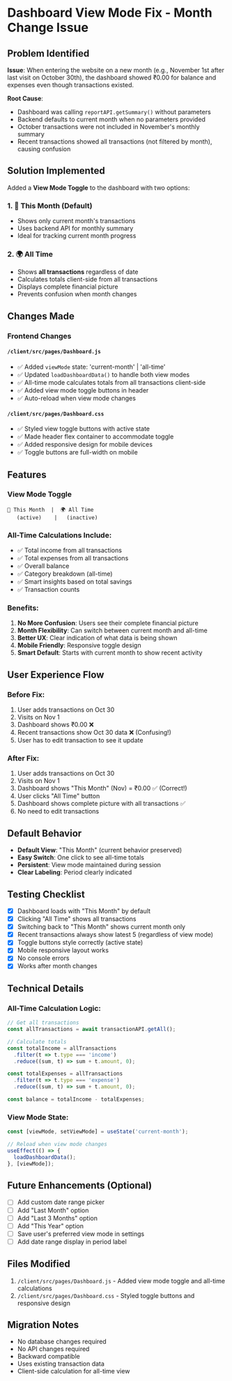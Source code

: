 # Dashboard View Mode Fix - Month Change Issue

## Problem Identified

**Issue**: When entering the website on a new month (e.g., November 1st after last visit on October 30th), the dashboard showed ₹0.00 for balance and expenses even though transactions existed.

**Root Cause**: 
- Dashboard was calling `reportAPI.getSummary()` without parameters
- Backend defaults to current month when no parameters provided
- October transactions were not included in November's monthly summary
- Recent transactions showed all transactions (not filtered by month), causing confusion

## Solution Implemented

Added a **View Mode Toggle** to the dashboard with two options:

### 1. 📅 This Month (Default)
- Shows only current month's transactions
- Uses backend API for monthly summary
- Ideal for tracking current month progress

### 2. 🌍 All Time
- Shows **all transactions** regardless of date
- Calculates totals client-side from all transactions
- Displays complete financial picture
- Prevents confusion when month changes

## Changes Made

### Frontend Changes

#### `/client/src/pages/Dashboard.js`
- ✅ Added `viewMode` state: 'current-month' | 'all-time'
- ✅ Updated `loadDashboardData()` to handle both view modes
- ✅ All-time mode calculates totals from all transactions client-side
- ✅ Added view mode toggle buttons in header
- ✅ Auto-reload when view mode changes

#### `/client/src/pages/Dashboard.css`
- ✅ Styled view toggle buttons with active state
- ✅ Made header flex container to accommodate toggle
- ✅ Added responsive design for mobile devices
- ✅ Toggle buttons are full-width on mobile

## Features

### View Mode Toggle
```
📅 This Month  |  🌍 All Time
   (active)    |   (inactive)
```

### All-Time Calculations Include:
- ✅ Total income from all transactions
- ✅ Total expenses from all transactions
- ✅ Overall balance
- ✅ Category breakdown (all-time)
- ✅ Smart insights based on total savings
- ✅ Transaction counts

### Benefits:
1. **No More Confusion**: Users see their complete financial picture
2. **Month Flexibility**: Can switch between current month and all-time
3. **Better UX**: Clear indication of what data is being shown
4. **Mobile Friendly**: Responsive toggle design
5. **Smart Default**: Starts with current month to show recent activity

## User Experience Flow

### Before Fix:
1. User adds transactions on Oct 30
2. Visits on Nov 1
3. Dashboard shows ₹0.00 ❌
4. Recent transactions show Oct 30 data ❌ (Confusing!)
5. User has to edit transaction to see it update

### After Fix:
1. User adds transactions on Oct 30
2. Visits on Nov 1
3. Dashboard shows "This Month" (Nov) = ₹0.00 ✅ (Correct!)
4. User clicks "All Time" button
5. Dashboard shows complete picture with all transactions ✅
6. No need to edit transactions

## Default Behavior

- **Default View**: "This Month" (current behavior preserved)
- **Easy Switch**: One click to see all-time totals
- **Persistent**: View mode maintained during session
- **Clear Labeling**: Period clearly indicated

## Testing Checklist

- [x] Dashboard loads with "This Month" by default
- [x] Clicking "All Time" shows all transactions
- [x] Switching back to "This Month" shows current month only
- [x] Recent transactions always show latest 5 (regardless of view mode)
- [x] Toggle buttons style correctly (active state)
- [x] Mobile responsive layout works
- [x] No console errors
- [x] Works after month changes

## Technical Details

### All-Time Calculation Logic:
```javascript
// Get all transactions
const allTransactions = await transactionAPI.getAll();

// Calculate totals
const totalIncome = allTransactions
  .filter(t => t.type === 'income')
  .reduce((sum, t) => sum + t.amount, 0);

const totalExpenses = allTransactions
  .filter(t => t.type === 'expense')
  .reduce((sum, t) => sum + t.amount, 0);

const balance = totalIncome - totalExpenses;
```

### View Mode State:
```javascript
const [viewMode, setViewMode] = useState('current-month');

// Reload when view mode changes
useEffect(() => {
  loadDashboardData();
}, [viewMode]);
```

## Future Enhancements (Optional)

- [ ] Add custom date range picker
- [ ] Add "Last Month" option
- [ ] Add "Last 3 Months" option
- [ ] Add "This Year" option
- [ ] Save user's preferred view mode in settings
- [ ] Add date range display in period label

## Files Modified

1. `/client/src/pages/Dashboard.js` - Added view mode toggle and all-time calculations
2. `/client/src/pages/Dashboard.css` - Styled toggle buttons and responsive design

## Migration Notes

- No database changes required
- No API changes required
- Backward compatible
- Uses existing transaction data
- Client-side calculation for all-time view
